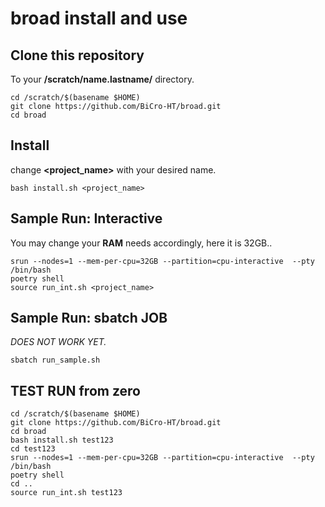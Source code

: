 # broad install and use

## Clone this repository

To your **/scratch/name.lastname/** directory.

```shell
cd /scratch/$(basename $HOME)
git clone https://github.com/BiCro-HT/broad.git
cd broad
```

## Install

change **<project_name>** with your desired name.

```shell
bash install.sh <project_name>
```

## Sample Run: Interactive

You may change your **RAM** needs accordingly, here it is 32GB..

```shell
srun --nodes=1 --mem-per-cpu=32GB --partition=cpu-interactive  --pty /bin/bash
poetry shell
source run_int.sh <project_name>
```

## Sample Run: sbatch JOB

*DOES NOT WORK YET.*

```shell
sbatch run_sample.sh
```

## TEST RUN from zero

```shell
cd /scratch/$(basename $HOME)
git clone https://github.com/BiCro-HT/broad.git
cd broad
bash install.sh test123
cd test123
srun --nodes=1 --mem-per-cpu=32GB --partition=cpu-interactive  --pty /bin/bash
poetry shell
cd ..
source run_int.sh test123
```
